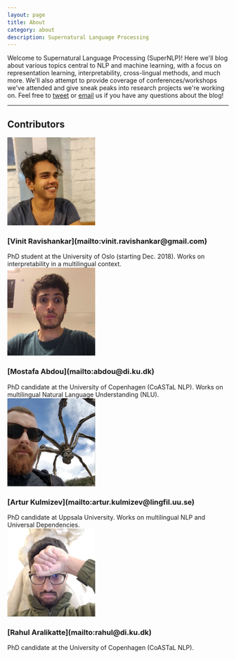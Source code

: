 ```yaml
---
layout: page
title: About
category: about
description: Supernatural Language Processing
---
```


Welcome to Supernatural Language Processing (SuperNLP)! Here we'll blog about various topics central to NLP and machine learning, with a focus on representation learning, interpretability, cross-lingual methods, and much more. We'll also attempt to provide coverage of conferences/workshops we've attended and give sneak peaks into research projects we're working on. Feel free to [tweet](https://twitter.com/supernlpblog) or [email](mailto:supernlpblog@gmail.com) us if you have any questions about the blog!

---

## Contributors

<div class="about-wrap">
  <div class="about-col">
    <img class="about-img" src="/assets/img/vin.jpg" alt="vin" height="200" width="200">
    <h3><span align="center" markdown="1">
    [Vinit Ravishankar](mailto:vinit.ravishankar@gmail.com)
    </span></h3>
    PhD student at the University of Oslo (starting Dec. 2018). Works on interpretability in a multilingual context.
  </div>

  <div class="about-col">
    <img class="about-img" src="/assets/img/mo.jpg" alt="mo" height="200" width="200">
    <h3><span align="center" markdown="1">
    [Mostafa Abdou](mailto:abdou@di.ku.dk)
    </span></h3>
    PhD candidate at the University of Copenhagen (CoASTaL NLP). Works on multilingual Natural Language Understanding (NLU).
  </div>

</div>

<div class="about-wrap">  
  <div class="about-col">
    <img class="about-img" src="/assets/img/ak.png" alt="ak" height="200" width="200">
    <h3><span align="center" markdown="1">
    [Artur Kulmizev](mailto:artur.kulmizev@lingfil.uu.se)
    </span></h3>
    PhD candidate at Uppsala University. Works on multilingual NLP and Universal Dependencies.
  </div>

  <div class="about-col">
    <img class="about-img" src="/assets/img/rahul.jpg" alt="rahul" height="200" width="200">
    <h3><span align="center" markdown="1">
    [Rahul Aralikatte](mailto:rahul@di.ku.dk)
    </span></h3>
    PhD candidate at the University of Copenhagen (CoASTaL NLP).
  </div>
</div>

<!-- <div class="about-wrap">   -->
<!--   <div class="about-col"> -->
<!--     <img class="about-img" src="/assets/img/joachim.jpg" alt="jb" height="200" width="200"> -->
<!--     <h3><span align="center" markdown="1"> -->
<!--     [Joachim Bingel](mailto:bingel@di.ku.dk) -->
<!--     </span></h3> -->
<!--     Post-doctoral fellow at the University of Copenhagen (CoASTaL NLP). -->
<!--   </div> -->
<!--     <div class="about-col"> -->
<!--     <img class="about-img" src="/assets/img/daniel.png" alt="daniel" height="200" width="200"> -->
<!--     <h3><span align="center" markdown="1"> -->
<!--     [Daniel Hershcovich](mailto:hershcovich@di.ku.dk) -->
<!--     </span></h3> -->
<!--     PhD candidate at the University of Copenhagen (CoASTaL NLP). -->
<!--   </div> -->
<!-- </div> -->

